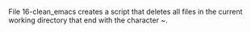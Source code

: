 File 16-clean_emacs creates a script that deletes all files in the current working directory that end with the character ~.
